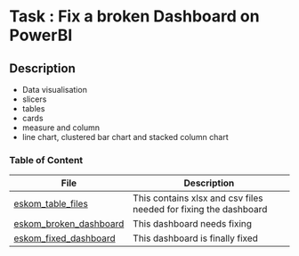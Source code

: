 # Task : Fix a broken Dashboard on PowerBI

## Description
* Data visualisation
* slicers
* tables
* cards
* measure and column
* line chart, clustered bar chart and stacked column chart


### Table of Content
File  | Description
-------------| -------------
[eskom_table_files](./eskom_table_files) | This contains xlsx and csv files needed for fixing the dashboard
[eskom_broken_dashboard](./eskom_broken_dashboard) | This dashboard needs fixing
[eskom_fixed_dashboard](./eskom_fixed_dashboard) | This dashboard is finally fixed
